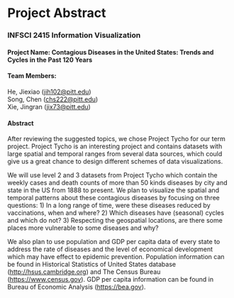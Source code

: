 # Project Abstract

### INFSCI 2415 Information Visualization

#### Project Name: Contagious Diseases in the United States: Trends and Cycles in the Past 120 Years

#### Team Members:

He, Jiexiao (jih102@pitt.edu)  
Song, Chen (chs222@pitt.edu)  
Xie, Jingran (jix73@pitt.edu)  

#### Abstract

After reviewing the suggested topics, we chose Project Tycho for our term project. Project Tycho is an interesting project and contains datasets with large spatial and temporal ranges from several data sources, which could give us a great chance to design different schemes of data visualizations.

We will use level 2 and 3 datasets from Project Tycho which contain the weekly cases and death counts of more than 50 kinds diseases by city and state in the US from 1888 to present. We plan to visualize the spatial and temporal patterns about these contagious diseases by focusing on three questions: 1) In a long range of time, were these diseases reduced by vaccinations, when and where? 2) Which diseases have (seasonal) cycles and which do not? 3) Respecting the geospatial locations, are there some places more vulnerable to some diseases and why?

We also plan to use population and GDP per capita data of every state to address the rate of diseases and the level of economical development which may have effect to epidemic prevention. Population information can be found in Historical Statistics of United States database (http://hsus.cambridge.org) and The Census Bureau (https://www.census.gov). GDP per capita information can be found in Bureau of Economic Analysis (https://bea.gov). 
